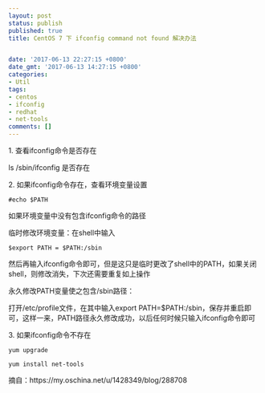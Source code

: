 ```yaml
---
layout: post
status: publish
published: true
title: CentOS 7 下 ifconfig command not found 解决办法


date: '2017-06-13 22:27:15 +0800'
date_gmt: '2017-06-13 14:27:15 +0800'
categories:
- Util
tags:
- centos
- ifconfig
- redhat
- net-tools
comments: []
---
```

<p>1. 查看ifconfig命令是否存在</p>
<p>ls /sbin/ifconfig 是否存在</p>
<p>2. 如果ifconfig命令存在，查看环境变量设置</p>
<pre class="brush:shell;toolbar: true; auto-links: false; hljs bash"><code class="hljs bash"><span class="hljs-comment">#echo&nbsp;$PATH</span></code></pre>
<p>如果环境变量中没有包含ifconfig命令的路径</p>
<p>临时修改环境变量：在shell中输入</p>
<pre class="brush:shell;toolbar: true; auto-links: false; hljs elixir"><code class="hljs elixir"><span class="hljs-variable">$export</span>&nbsp;PATH&nbsp;=&nbsp;<span class="hljs-variable">$PATH</span><span class="hljs-symbol">:/sbin</span></code></pre>
<p>然后再输入ifconfig命令即可，但是这只是临时更改了shell中的PATH，如果关闭shell，则修改消失，下次还需要重复如上操作</p>
<p>永久修改PATH变量使之包含/sbin路径：</p>
<p>打开/etc/profile文件，在其中输入export PATH=$PATH:/sbin，保存并重启即可，这样一来，PATH路径永久修改成功，以后任何时候只输入ifconfig命令即可</p>
<p>3.&nbsp;如果ifconfig命令不存在</p>
<pre class="brush:shell;toolbar: true; auto-links: false; hljs nginx"><code class="hljs nginx"><span class="hljs-attribute">yum</span>&nbsp;upgrade</code></pre>
<pre class="brush:shell;toolbar: true; auto-links: false; hljs nginx"><code class="hljs nginx"><span class="hljs-attribute">yum</span>&nbsp;install&nbsp;net-tools</code></pre>
<p>摘自：https://my.oschina.net/u/1428349/blog/288708</p>
